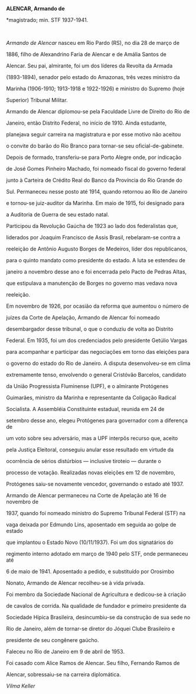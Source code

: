 **ALENCAR, Armando de**



\*magistrado; min. STF 1937-1941.



 



*Armando de Alencar* nasceu em Rio Pardo (RS), no dia 28 de março de

1886, filho de Alexandrino Faria de Alencar e de Amália Santos de

Alencar. Seu pai, almirante, foi um dos líderes da Revolta da Armada

(1893-1894), senador pelo estado do Amazonas, três vezes ministro da

Marinha (1906-1910; 1913-1918 e 1922-1926) e ministro do Supremo (hoje

Superior) Tribunal Militar.



Armando de Alencar diplomou-se pela Faculdade Livre de Direito do Rio de

Janeiro, então Distrito Federal, no início de 1910. Ainda estudante,

planejava seguir carreira na magistratura e por esse motivo não aceitou

o convite do barão do Rio Branco para tornar-se seu oficial-de-gabinete.

Depois de formado, transferiu-se para Porto Alegre onde, por indicação

de José Gomes Pinheiro Machado, foi nomeado fiscal do governo federal

junto à Carteira de Crédito Real do Banco da Província do Rio Grande do

Sul. Permaneceu nesse posto até 1914, quando retornou ao Rio de Janeiro

e tornou-se juiz-auditor da Marinha. Em maio de 1915, foi designado para

a Auditoria de Guerra de seu estado natal.



Participou da Revolução Gaúcha de 1923 ao lado dos federalistas que,

liderados por Joaquim Francisco de Assis Brasil, rebelaram-se contra a

reeleição de Antônio Augusto Borges de Medeiros, líder dos republicanos,

para o quinto mandato como presidente do estado. A luta se estendeu de

janeiro a novembro desse ano e foi encerrada pelo Pacto de Pedras Altas,

que estipulava a manutenção de Borges no governo mas vedava nova

reeleição.



Em novembro de 1926, por ocasião da reforma que aumentou o número de

juízes da Corte de Apelação, Armando de Alencar foi nomeado

desembargador desse tribunal, o que o conduziu de volta ao Distrito

Federal. Em 1935, foi um dos credenciados pelo presidente Getúlio Vargas

para acompanhar e participar das negociações em torno das eleições para

o governo do estado do Rio de Janeiro. A disputa desenvolveu-se em clima

extremamente tenso, envolvendo o general Cristóvão Barcelos, candidato

da União Progressista Fluminense (UPF), e o almirante Protógenes

Guimarães, ministro da Marinha e representante da Coligação Radical

Socialista. A Assembléia Constituinte estadual, reunida em 24 de

setembro desse ano, elegeu Protógenes para governador com a diferença de

um voto sobre seu adversário, mas a UPF interpôs recurso que, aceito

pela Justiça Eleitoral, conseguiu anular esse resultado em virtude da

ocorrência de sérios distúrbios — inclusive tiroteio — durante o

processo de votação. Realizadas novas eleições em 12 de novembro,

Protógenes saiu-se novamente vencedor, governando o estado até 1937.



Armando de Alencar permaneceu na Corte de Apelação até 16 de novembro de

1937, quando foi nomeado ministro do Supremo Tribunal Federal (STF) na

vaga deixada por Edmundo Lins, aposentado em seguida ao golpe de estado

que implantou o Estado Novo (10/11/1937). Foi um dos signatários do

regimento interno adotado em março de 1940 pelo STF, onde permaneceu até

6 de maio de 1941. Aposentado a pedido, e substituído por Orosimbo

Nonato, Armando de Alencar recolheu-se à vida privada.



Foi membro da Sociedade Nacional de Agricultura e dedicou-se à criação

de cavalos de corrida. Na qualidade de fundador e primeiro presidente da

Sociedade Hípica Brasileira, desincumbiu-se da construção de sua sede no

Rio de Janeiro, além de tornar-se diretor do Jóquei Clube Brasileiro e

presidente de seu congênere gaúcho.



Faleceu no Rio de Janeiro em 9 de abril de 1953.



Foi casado com Alice Ramos de Alencar. Seu filho, Fernando Ramos de

Alencar, sobressaiu-se na carreira diplomática.



*Vilma Keller*



 



